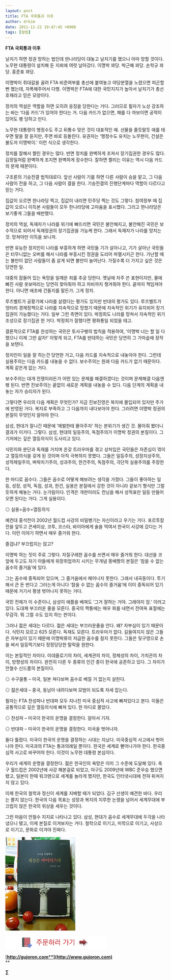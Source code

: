 ```yaml
---
layout: post
title: FTA 국회통과 이후
author: drkim
date: 2011-11-22 19:47:45 +0900
tags: [컬럼]
---
```

 **FTA 국회통과 이후** 

날치기 하면 정권 망하는 법인데 딴나라당이 대놓고 날치기를 했으니 아마 망할 것이다. 노무현 대통령이 설치해 둔 지뢰에 여럿 날아갔다. 이명박 꽈당. 박근혜 꽈당. 손학규 꽈당. 홍준표 꽈당. 

이명박이 쥐대갈을 굴려 FTA 비준여부를 총선에 붙여놓고 야당분열을 노렸으면 피곤할 뻔 했는데, 자폭해주어서 다행. 이명박은 FTA에 대한 국민지지가 높아서 날치기가 총선호재라고 믿은 모양이다. 

정치의 역설은 역할을 하면 오히려 응징을 당한다는 거다. 그러므로 필자가 노상 강조하는 바는 ‘다음 카드’가 있어야 한다는 거. 다음 카드가 없으면, 패를 다 까보이면 공적이 있어도 팽 당하고 만다. 

노무현 대통령이 행정수도 주고 뒤통수 맞은 것이 대표적인 예. 선물을 줄듯말듯 애를 태우면 말을 잘 듣지만, 주면 바로 등돌린다. 유권자는 ‘행정수도 유치는 노무현이, 건설은 불도저 이명박이.’ 이런 식으로 생각한다. 

정치를 잘해서 짤린 경우는 많다. 반면 정치를 완벽하게 조져서 장기집권한 경우도 많다. 김정일처럼 완벽하게 조지면 완벽하게 장수한다. 잘하면 짤리는 이유는 역시 다음 카드의 문제 때문이다. 

구조론의 기승전결 법칙대로다. 앞선 사람이 기를 하면 다른 사람이 승을 맡고, 그 다음 사람이 전을 하고, 그 다음 사람이 결을 한다. 기승전결의 진행단계마다 역할이 다르다고 믿는 거다. 

집값이 오르면 한나라당 찍고, 집값이 내리면 민주당 찍는 것도 그렇다. 참여정부 때 집값이 오르니 이득본 사람들이 모두 한나라당에 고마움을 표시했다. 그리고 한나라당은 보기좋게 그들을 배반했다. 

정치의 역설, 독재자가 나라를 위기에 빠뜨리면 국민은 불안해지고, 불안해진 국민은 보수적으로 되어서 독재정권의 장기집권을 가능케 한다. 그래서 독재자가 나라를 망치는 것. 망쳐야만 이득을 보니까. 

반면 유능한 정치인이 나라를 부흥하게 하면 국민들 기가 살아나고, 기가 살아난 국민들은 터무니없는 오버를 해서 나라를 부흥시킨 정권을 도리어 파멸시키곤 한다. 가난할 때는 불만이 없던 사람들이 좀 살게 되면 불만이 늘어난다. 가질수록 더 가지고 싶은 것은 당연한 일. 

대중의 잠들어 있는 욕망을 일깨운 죄를 추궁 당한다. 옛날에 자주 쓴 표현이지만, 물에 빠진 사람 옷보따리는 당연히 찾아줘야 하고 차비까지 챙겨줘야 한다. 끝까지 책임져야 한다. 아니면 애초에 건들지를 말든가. 그게 정치. 

루즈벨트가 공황기에 나라를 살렸다는 평가도 있지만 반대의 평가도 있다. 루즈벨트가 엉터리 경제정책으로 나라를 지속적으로 망쳤기 때문에 지속적인 위기가 유지되어 장기집권이 가능했다는 거다. 일부 그런 측면이 있다. 박정희도 나라를 망쳐서 지속적인 위기조성으로 장기집권 한 거다. 박정희가 잘했다면 평화통일 되었을 테고. 

결론적으로 FTA를 찬성하는 국민은 토사구팽의 법칙을 적용하여, ‘이명박 너는 할 일 다했으니 이제 그만 삶자!’ 이렇게 되고, FTA를 반대하는 국민은 당연히 그 가마솥에 장작을 보탠다. 

정치인이 일을 잘 하는건 당연한 거고, 다음 카드를 지속적으로 내놓아야 한다. 그런데 실용주의는 다음 카드를 내놓을 수 없다. 보수주의는 원래 다음 카드가 없기 때문이다. 계획 같은게 없는 거다. 

보수주의는 대개 전쟁이라든가 어떤 있는 문제를 해결하겠다는 것이며 문제해결 다음엔 팽 된다. 반면 진보주의는 끝없이 새로운 계획을 내놓을 수 있다. 다음 단계의 계획을 내놓는 자가 승리자가 된다. 

그렇다면 우리의 다음 계획은 무엇인가? 지금 진보진영은 복지에 몰입되어 있지만 주가에 반영된 거다. 복지로 부족하고 그 다음까지 내다보아야 한다. 그러려면 이명박 정권의 본질이 무엇인지 알아야 한다. 

삼성, 현대가 잘나간 때문에 ‘재벌한테 몰아주자’ 하는 분위기가 생긴 것. 몰아줘 봤더니 결과가 이거다. 그렇다. 삼성, 현대의 일등주의, 독점주의가 이명박 정권의 본질이다. 그 기저에는 깊은 열등의식이 도사리고 있다. 

식민지와 분단과 독재를 거치며 온갖 트라우마를 겪고 상처입은 국민들은 자존심이 꺾이고 열등의식을 갖게 된 것이며 아직 극복하지 못했다. 그들은 일등주의, 성장지상주의, 성적제일주의, 벼락치기주의, 성과주의, 한건주의, 독점주의, 극단적 실용주의를 주장한다. 

한 마디로 꼼수다. 그들은 꼼수로 어떻게 해보려는 생각을 가졌다. 그들이 좋아하는 일등, 성장, 성적, 독점, 성과, 한건, 실용은 본질에서 강한 것이 아니라 겉보기 형식만 그럴듯하게 해놓는 거다. 눈가림이다. 인격은 개판이라도 컨닝을 해서 성적표만 일등 만들어오면 된다는 거다. 그게 실용이다. 

◎ 실용=꼼수=열등의식 

예컨대 홍석천이 2002년 월드컵 사강의 비밀병기는 자신이라고 우기는 거다. 포르투칼전을 앞두고 콘세이상, 코투, 코스타, 바이아에게 술을 먹여서 한국이 사강에 갔다는 거다. 이런 이야기 하면서 매우 즐거워 한다. 

즐겁냐? 부끄럽지는 않고? 

이명박 하는 짓이 주로 그렇다. 자질구레한 꼼수를 쓰면서 매우 즐거워 한다. 대선을 코앞에 두고도 자기 아들에게 위장취업까지 시키는 무개념 똥배짱의 본질은 ‘참을 수 없는 꼼수의 즐거움’에 있다. 

그는 꼼수에 중독되어 있으며, 그 즐거움에서 헤어나지 못한다. 그래서 내곡동이다. 투기해서 큰 돈 번다고 그러는게 아니다 ‘참을 수 없는 꼼수의 즐거움’에 이미 중독되어 있기 때문에 거기서 평생 벗어나지 못하는 거다. 

국민 전체가 이 수준이니, 삼성이 애플을 베껴도 ‘그거 잘하는 거야. 그래야지 암.’ 이러고 있다. 도대체 부끄러운 줄을 모른다. 중국의 짝퉁에는 매우 화를 내면서 전여옥 표절에는 무감각. 뭐 그럴 수도 있지 하는 판이다. 

그러나 젊은 세대는 다르다. 젊은 세대는 부끄러운줄을 안다. 왜? 자부심이 있기 때문이다. 식민지 모르고 625 모른다. 독재도 모른다. 트라우마가 없다. 길들여지지 않은 그들은 자부심이 있기 때문에 이명박류의 저급한 꼼수를 참지 못한다. 그들은 뒷구멍으로 손을 써서 일등먹기보다 정정당당한 탈락을 원한다. 

이는 본질적인 차이다. 이데올로기의 차이, 세계관의 차이, 정체성의 차이, 가치관의 차이, 방향성의 차이다. 완전히 다른 두 종류의 인간 종이 한국에 공존하고 있다. 그 차이가 안철수 신드롬의 본질이다. 



◎ 수구꼴통 – 미국, 일본 쳐다보며 꼼수로 베낄 거 없는지 살핀다. 

◎ 젊은세대 – 중국, 동남아 내려다보며 모범이 되도록 자세 잡는다. 

필자는 FTA 찬성파나 반대파 모두 지나친 미국 중심적 사고에 빠져있다고 본다. 이들은 공통적으로 깊은 열등의식에 빠져 있다. 한 마디로 쫄았다. 



◎ 찬성파 – 미국이 한국의 운명을 결정한다. 알아서 기자. 

◎ 반대파 – 미국이 한국의 운명을 결정한다. 미국을 벗어나자. 

둘다 틀렸다. 미국이 한국의 운명을 결정하는 시대는 지났다. 미국중심적 사고에서 벗어나야 한다. 미국과의 FTA는 통과의례일 뿐이다. 한국은 세계로 뻗어나가야 한다. 한국중심적 사고로 바꾸어야 한다. 이것이 노무현 대통령 본심이다. 

우리가 세계의 운명을 결정한다. 젊은 한국인의 욕망은 이미 그 수준에 도달해 있다. 축구 월드컵은 2002년에 사강 해본걸로 되었고, 야구도 2009년에 WBC 준우승 했으면 됐고, 일본이 한때 워크맨으로 세계를 놀라게 했지만, 한국도 인터넷시대에 전혀 뒤쳐지지 않고 있다. 

이제 한국의 철학과 정신이 세계를 지배할 때가 되었다. 김구 선생이 예견한 바다. 우리는 쫄지 않는다. 한국의 다음 목표는 성장과 복지의 지루한 논쟁을 넘어서 세계무대에 부끄럽지 않은 한국의 위상을 세우는 것이다. 

그런 마음이 안철수 지지로 나타나고 있다. 삼성, 현대가 꼼수로 세계무대에 두각을 나타냈으니 됐고, 이제 본질로 이겨보자는 거다. 철학으로 이기고, 미학으로 이기고, 사상으로 이기고, 문화로 이겨야 진짜다. 






  


![](/files/attach/images/199/440/211/001030.jpg)   


![](/files/attach/images/199/376/206/bookorder.gif)



  


[**http://gujoron.com**](http://www.gujoron.com)**  
** 

**∑**